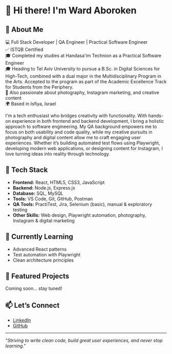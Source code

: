 # 👋 Hi there! I'm Ward Aboroken

## 💼 About Me

💻 Full Stack Developer | QA Engineer | Practical Software Engineer  
✅ ISTQB Certified  
🎓 Completed my studies at Handasa'im Technion as a Practical Software Engineer  
🎓 Heading to Tel Aviv University to pursue a B.Sc. in Digital Sciences for High-Tech, combined with a dual major in the Multidisciplinary Program in the Arts. 
Accepted to the program as part of the Academic Excellence Track for Students from the Periphery.  
📸 Also passionate about photography, Instagram marketing, and creative content  
🌍 Based in Isfiya, Israel  

I'm a tech enthusiast who bridges creativity with functionality. 
With hands-on experience in both frontend and backend development, I bring a holistic approach to software engineering. My QA background empowers me to focus on both usability and code quality, while my creative pursuits in photography and digital content allow me to craft engaging user experiences.
Whether it’s building automated test flows using Playwright, developing modern web applications, or designing content for Instagram, I love turning ideas into reality through technology.

## 🚀 Tech Stack

- **Frontend:** React, HTML5, CSS3, JavaScript  
- **Backend:** Node.js, Express.js  
- **Database:** SQL, MySQL  
- **Tools:** VS Code, Git, GitHub, Postman  
- **QA Tools:** PractiTest, Jira, Selenium (basic), manual & exploratory testing  
- **Other Skills:** Web design, Playwright automation, photography, Instagram & digital marketing  

## 🧠 Currently Learning

- Advanced React patterns  
- Test automation with Playwright  
- Clean architecture principles

## 📌 Featured Projects

Coming soon... stay tuned!

## 📫 Let’s Connect

- [LinkedIn](https://www.linkedin.com/in/ward-aboroken-6...)  
- [GitHub](https://github.com/ward-aboroken)

---

_"Striving to write clean code, build great user experiences, and never stop learning."_

